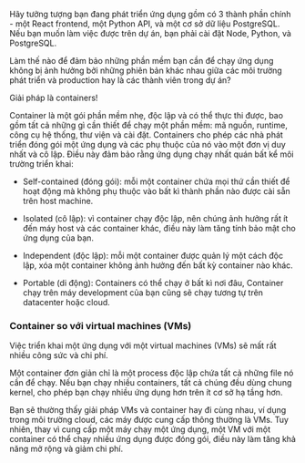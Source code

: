 Hãy tưởng tượng bạn đang phát triển ứng dụng gồm có 3 thành phần chính - một React frontend, một Python API, và một cơ sở dữ liệu PostgreSQL. Nếu bạn muốn làm việc được trên dự án, bạn phải cài đặt Node, Python, và PostgreSQL.

Làm thế nào để đảm bảo những phần mềm bạn cần để chạy ứng dụng không bị ảnh hưởng bởi những phiên bản khác nhau giữa các môi trường phát triển và production hay là các thành viên trong dự án?

Giải pháp là containers!

Container là một gói phần mềm nhẹ, độc lập và có thể thực thi được, bao gồm tất cả những gì cần thiết để chạy một phần mềm: mã nguồn, runtime, công cụ hệ thống, thư viện và cài đặt. Containers cho phép các nhà phát triển đóng gói một ứng dụng và các phụ thuộc của nó vào một đơn vị duy nhất và cô lập. Điều này đảm bảo rằng ứng dụng chạy nhất quán bất kể môi trường triển khai:

- Self-contained (đóng gói): mỗi một container chứa mọi thứ cần thiết để hoạt động mà không phụ thuộc vào bất kì thành phần nào được cài sẵn trên host machine.

- Isolated (cô lập): vì container chạy độc lập, nên chúng ảnh hưởng rất ít đến máy host và các container khác, điều này làm tăng tính bảo mật cho ứng dụng của bạn.

- Independent (độc lập): mỗi một container được quản lý một cách độc lập, xóa một container không ảnh hưởng đến bất kỳ container nào khác.

- Portable (di động): Containers có thể chạy ở bất kì nơi đâu, Container chạy trên máy development của bạn cũng sẽ chạy tương tự trên datacenter hoặc cloud.

### Container so với virtual machines (VMs)

Việc triển khai một ứng dụng với một virtual machines (VMs) sẽ mất rất nhiều công sức và chi phí.

Một container đơn giản chỉ là một process độc lập chứa tất cả những file nó cần để chạy. Nếu bạn chạy nhiều containers, tất cả chúng đều dùng chung kernel, cho phép bạn chạy nhiều ứng dụng hơn trên ít cơ sở hạ tầng hơn.

Bạn sẽ thường thấy giải pháp VMs và container hay đi cùng nhau, ví dụng trong môi trường cloud, các máy được cung cấp thông thường là VMs. Tuy nhiên, thay vì cung cấp một máy chạy một ứng dụng, một VM với một container có thể chạy nhiều ứng dụng được đóng gói, điều này làm tăng khả năng mở rộng và giảm chi phí.


